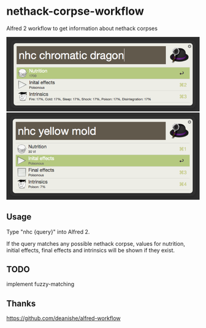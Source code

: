 nethack-corpse-workflow
=======================

Alfred 2 workflow to get information about nethack corpses

![chromatic dragon](/screens/screen_chromatic_dragon.png?raw=true)
![yellow mold](/screens/screen_yellow_mold.png?raw=true)

## Usage

Type "nhc {query}" into Alfred 2.

If the query matches any possible nethack corpse, values for nutrition, initial effects, final effects and intrinsics will be shown if they exist.

## TODO

implement fuzzy-matching

## Thanks

https://github.com/deanishe/alfred-workflow
